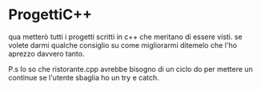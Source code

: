 # ProgettiC++
qua metterò tutti i progetti scritti in c++ che meritano di essere visti.
se volete darmi qualche consiglio su come migliorarmi ditemelo che l'ho aprezzo davvero tanto.

P.s
lo so che ristorante.cpp avrebbe bisogno di un ciclo do per mettere un continue se l'utente sbaglia ho un try e catch.
